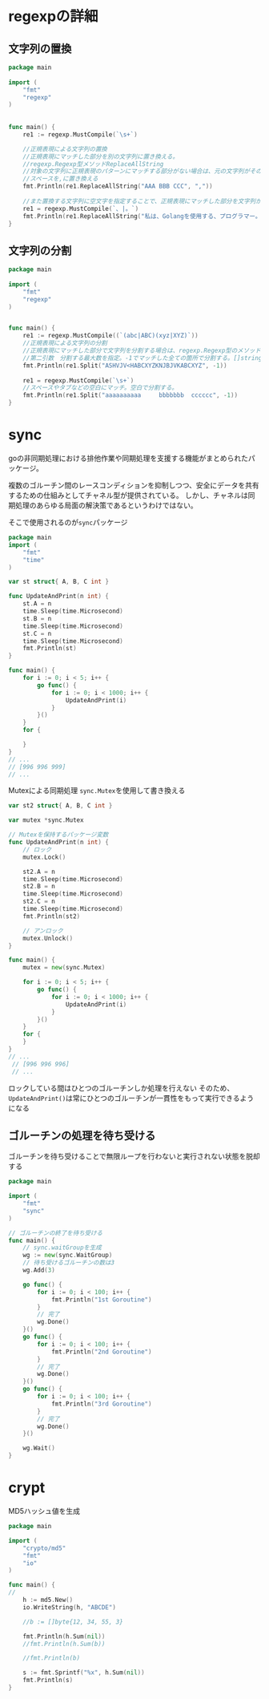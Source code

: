 # regexpの詳細
## 文字列の置換
```go
package main
 
import (
	"fmt"
	"regexp"
)
 
 
func main() {
	re1 := regexp.MustCompile(`\s+`)

	//正規表現による文字列の置換
	//正規表現にマッチした部分を別の文字列に置き換える。
	//regexp.Regexp型メソッドReplaceAllString
	//対象の文字列に正規表現のパターンにマッチする部分がない場合は、元の文字列がそのまま返される。
	//スペースを,に置き換える
	fmt.Println(re1.ReplaceAllString("AAA BBB CCC", ","))
 
	//また置換する文字列に空文字を指定することで、正規表現にマッチした部分を文字列から取り除ける
	re1 = regexp.MustCompile(`、|。`)
	fmt.Println(re1.ReplaceAllString("私は、Golangを使用する、プログラマー。", ""))
}
```

## 文字列の分割
 
```go
package main
	
import (
	"fmt"
	"regexp"
)


func main() {
	re1 := regexp.MustCompile((`(abc|ABC)(xyz|XYZ)`))
	//正規表現による文字列の分割
	//正規表現にマッチした部分で文字列を分割する場合は、regexp.Regexp型のメソッドSplitを使う
	//第二引数　分割する最大数を指定。-1でマッチした全ての箇所で分割する。[]stringで返す。
	fmt.Println(re1.Split("ASHVJV<HABCXYZKNJBJVKABCXYZ", -1))
	
	re1 = regexp.MustCompile(`\s+`)
	//スペースやタブなどの空白にマッチ。空白で分割する。
	fmt.Println(re1.Split("aaaaaaaaaa     bbbbbbb  cccccc", -1))
}
```
# sync
goの非同期処理における排他作業や同期処理を支援する機能がまとめられたパッケージ。

複数のゴルーチン間のレースコンディションを抑制しつつ、安全にデータを共有するための仕組みとしてチャネル型が提供されている。
しかし、チャネルは同期処理のあらゆる局面の解決策であるというわけではない。

そこで使用されるのが`sync`パッケージ

```go
package main
import (
	"fmt"
	"time"
)

var st struct{ A, B, C int }

func UpdateAndPrint(n int) {
	st.A = n
	time.Sleep(time.Microsecond)
	st.B = n
	time.Sleep(time.Microsecond)
	st.C = n
	time.Sleep(time.Microsecond)
	fmt.Println(st)
}

func main() {
	for i := 0; i < 5; i++ {
		go func() {
			for i := 0; i < 1000; i++ {
				UpdateAndPrint(i)
			}
		}()
	}
	for {

	}
}
// ...
// [996 996 999]
// ...
```

Mutexによる同期処理
`sync.Mutex`を使用して書き換える

```go
var st2 struct{ A, B, C int }

var mutex *sync.Mutex

// Mutexを保持するパッケージ変数
func UpdateAndPrint(n int) {
	// ロック
	mutex.Lock()

	st2.A = n
	time.Sleep(time.Microsecond)
	st2.B = n
	time.Sleep(time.Microsecond)
	st2.C = n
	time.Sleep(time.Microsecond)
	fmt.Println(st2)

	// アンロック
	mutex.Unlock()
}

func main() {
	mutex = new(sync.Mutex)

	for i := 0; i < 5; i++ {
		go func() {
			for i := 0; i < 1000; i++ {
				UpdateAndPrint(i)
			}
		}()
	}
	for {
	}
}
// ...
 // [996 996 996]
 // ...
```

ロックしている間はひとつのゴルーチンしか処理を行えない
そのため、`UpdateAndPrint()`は常にひとつのゴルーチンが一貫性をもって実行できるようになる

## ゴルーチンの処理を待ち受ける
ゴルーチンを待ち受けることで無限ループを行わないと実行されない状態を脱却する

```go
package main

import (
	"fmt"
	"sync"
)

// ゴルーチンの終了を待ち受ける
func main() {
	// sync.waitGroupを生成
	wg := new(sync.WaitGroup)
	// 待ち受けるゴルーチンの数は3
	wg.Add(3)

	go func() {
		for i := 0; i < 100; i++ {
			fmt.Println("1st Goroutine")
		}
		// 完了
		wg.Done()
	}()
	go func() {
		for i := 0; i < 100; i++ {
			fmt.Println("2nd Goroutine")
		}
		// 完了
		wg.Done()
	}()
	go func() {
		for i := 0; i < 100; i++ {
			fmt.Println("3rd Goroutine")
		}
		// 完了
		wg.Done()
	}()

	wg.Wait()
}
```

# crypt
MD5ハッシュ値を生成

```go
package main

import (
	"crypto/md5"
	"fmt"
	"io"
)

func main() {
// 
	h := md5.New()
	io.WriteString(h, "ABCDE")

	//b := []byte{12, 34, 55, 3}

	fmt.Println(h.Sum(nil))
	//fmt.Println(h.Sum(b))

	//fmt.Println(b)

	s := fmt.Sprintf("%x", h.Sum(nil))
	fmt.Println(s)
}
```

